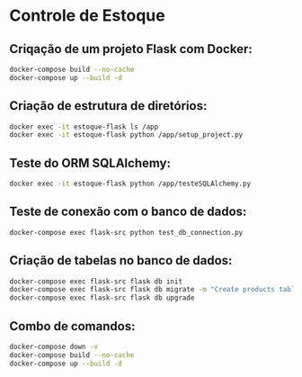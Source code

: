 # Controle de Estoque

## Criqação de um projeto Flask com Docker:

```sh
docker-compose build --no-cache
docker-compose up --build -d 
```

## Criação de estrutura de diretórios:

```sh
docker exec -it estoque-flask ls /app
docker exec -it estoque-flask python /app/setup_project.py
```

## Teste do ORM SQLAlchemy:

```sh
docker exec -it estoque-flask python /app/testeSQLAlchemy.py
```

## Teste de conexão com o banco de dados:

```sh
docker-compose exec flask-src python test_db_connection.py
```

## Criação de tabelas no banco de dados:

```sh
docker-compose exec flask-src flask db init
docker-compose exec flask-src flask db migrate -m "Create products table"
docker-compose exec flask-src flask db upgrade
```

## Combo de comandos:

```sh
docker-compose down -v 
docker-compose build --no-cache
docker-compose up --build -d 
``` 
